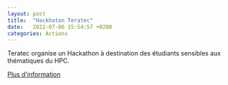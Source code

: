 ```yaml
---
layout: post
title:  "Hackhaton Teratec"
date:   2022-07-06 15:54:57 +0200
categories: Actions
---
```


Teratec organise un Hackathon à destination des étudiants sensibles aux thématiques du HPC.

[Plus d'information](https://teratec.eu/activites/Hackathon.html)
